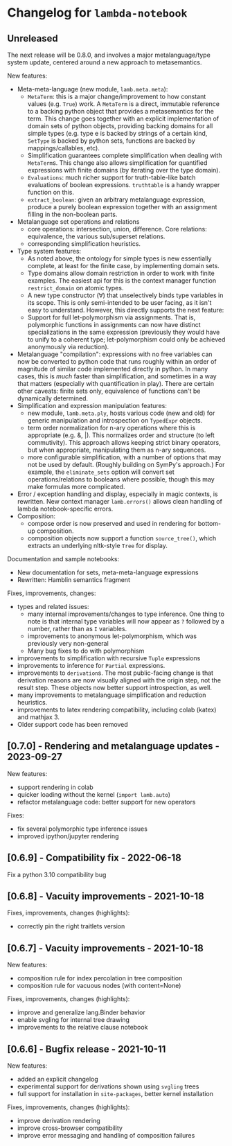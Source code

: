 # Changelog for `lambda-notebook`

## Unreleased

The next release will be 0.8.0, and involves a major metalanguage/type system
update, centered around a new approach to metasemantics.

New features:

- Meta-meta-language (new module, `lamb.meta.meta`):
    - `MetaTerm`: this is a major change/improvement to how constant values
      (e.g. `True`) work. A `MetaTerm` is a direct, immutable reference to
      a backing python object that provides a metasemantics for the term. This
      change goes together with an explicit implementation of domain sets of
      python objects, providing backing domains for all simple types (e.g.
      type e is backed by strings of a certain kind, `SetType` is backed by
      python sets, functions are backed by mappings/callables, etc).
    - Simplification guarantees complete simplification when dealing with
      `MetaTerm`s. This change also allows simplification for quantified
      expressions with finite domains (by iterating over the type domain).
    - `Evaluations`: much richer support for truth-table-like batch evaluations
      of boolean expressions. `truthtable` is a handy wrapper function on this.
    - `extract_boolean`: given an arbitrary metalanguage expression, produce
      a purely boolean expression together with an assignment filling in the
      non-boolean parts.
- Metalanguage set operations and relations
    - core operations: intersection, union, difference. Core relations:
      equivalence, the various sub/superset relations.
    - corresponding simplification heuristics.
- Type system features:
    - As noted above, the ontology for simple types is new essentially complete,
      at least for the finite case, by implementing domain sets.
    - Type domains allow domain restriction in order to work with finite
      examples. The easiest api for this is the context manager function
      `restrict_domain` on atomic types.
    - A new type constructor (∀) that unselectively binds type variables in its
      scope. This is only semi-intended to be user facing, as it isn't easy
      to understand. However, this directly supports the next feature:
    - Support for full let-polymorphism via assignments. That is, polymorphic
      functions in assignments can now have distinct specializations in the
      same expression (previously they would have to unify to a coherent type;
      let-polymorphism could only be achieved anonymously via reduction).
- Metalanguage "compilation": expressions with no free variables can now be
  converted to python code that runs roughly within an order of magnitude of
  similar code implemented directly in python. In many cases, this is *much*
  faster than simplification, and sometimes in a way that matters (especially
  with quantification in play). There are certain other caveats: finite sets
  only, equivalence of functions can't be dynamically determined.
- Simplification and expression manipulation features:
    - new module, `lamb.meta.ply`, hosts various code (new and old) for generic
      manipulation and introspection on `TypedExpr` objects.
    - term order normalization for n-ary operations where this is appropriate
      (e.g. &, |). This normalizes order and structure (to left commutivity).
      This approach allows keeping strict binary operators, but when
      appropriate, manipulating them as n-ary sequences.
    - more configurable simplification, with a number of options that may not
      be used by default. (Roughly building on SymPy's approach.) For example,
      the `eliminate_sets` option will convert set operations/relations to
      booleans where possible, though this may make formulas more complicated.
- Error / exception handling and display, especially in magic contexts, is
  rewritten. New context manager `lamb.errors()` allows clean handling of
  lambda notebook-specific errors.
- Composition:
    - compose order is now preserved and used in rendering for bottom-up
      composition.
    - composition objects now support a function `source_tree()`, which extracts
      an underlying nltk-style `Tree` for display.

Documentation and sample notebooks:

- New documentation for sets, meta-meta-language expressions
- Rewritten: Hamblin semantics fragment

Fixes, improvements, changes:

- types and related issues:
    - many internal improvements/changes to type inference. One thing to note is
      that internal type variables will now appear as `?` followed by a number,
      rather than as `I` variables.
    - improvements to anonymous let-polymorphism, which was previously very
      non-general
    - Many bug fixes to do with polymorphism
- improvements to simplification with recursive `Tuple` expressions
- improvements to inference for `Partial` expressions.
- improvements to `derivation`s. The most public-facing change is that
  derivation reasons are now visually aligned with the origin step, not the
  result step. These objects now better support introspection, as well.
- many improvements to metalanguage simplification and reduction heuristics.
- improvements to latex rendering compatibility, including colab (katex) and
  mathjax 3.
- Older support code has been removed

## [0.7.0] - Rendering and metalanguage updates - 2023-09-27

New features:
 - support rendering in colab
 - quicker loading without the kernel (`import lamb.auto`)
 - refactor metalanguage code: better support for new operators

 Fixes:
 - fix several polymorphic type inference issues
 - improved ipython/jupyter rendering

## [0.6.9] - Compatibility fix - 2022-06-18

Fix a python 3.10 compatibility bug

## [0.6.8] - Vacuity improvements - 2021-10-18

Fixes, improvements, changes (highlights):
 - correctly pin the right traitlets version

## [0.6.7] - Vacuity improvements - 2021-10-18

New features:
 - composition rule for index percolation in tree composition
 - composition rule for vacuous nodes (with content=None)

Fixes, improvements, changes (highlights):
 - improve and generalize lang.Binder behavior
 - enable svgling for internal tree drawing
 - improvements to the relative clause notebook

## [0.6.6] - Bugfix release - 2021-10-11

New features:
 - added an explicit changelog
 - experimental support for derivations shown using `svgling` trees
 - full support for installation in `site-packages`, better kernel installation

Fixes, improvements, changes (highlights):
 - improve derivation rendering
 - improve cross-browser compatibility
 - improve error messaging and handling of composition failures

